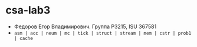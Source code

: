 # csa-lab3

- Федоров Егор Владимирович. Группа P3215, ISU 367581
- `asm | acc | neum | mc | tick | struct | stream | mem | cstr | prob1 | cache`
